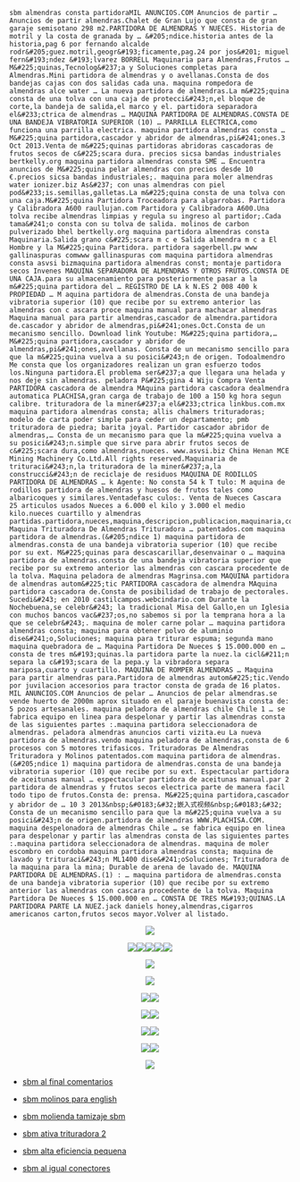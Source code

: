 
```
sbm almendras consta partidoraMIL ANUNCIOS.COM Anuncios de partir … Anuncios de partir almendras.Chalet de Gran Lujo que consta de gran garaje semisotano 298 m2.PARTIDORA DE ALMENDRAS Y NUECES. Historia de motril y la costa de granada by … &#205;ndice.historia antes de la historia,pag 6 por fernando alcalde rodr&#205;guez.motril,geogr&#193;ficamente,pag.24 por jos&#201; miguel fern&#193;ndez &#193;lvarez BORRELL Maquinaria para Almendras,Frutos … M&#225;quinas,Tecnolog&#237;a y Soluciones completas para Almendras.Mini partidora de almendras y o avellanas.Consta de dos bandejas cajas con dos salidas cada una. maquina rompedora de almendras alce water … La nueva partidora de almendras.La m&#225;quina consta de una tolva con una caja de protecci&#243;n,el bloque de corte,la bandeja de salida,el marco y el. partidora separadora el&#233;ctrica de almendras … MAQUINA PARTIDORA DE ALMENDRAS.CONSTA DE UNA BANDEJA VIBRATORIA SUPERIOR (10) … PARRILLA ELECTRICA,como funciona una parrilla electrica. maquina partidora almendras consta … M&#225;quina partidora,cascador y abridor de almendras,pi&#241;ones.3 Oct 2013.Venta de m&#225;quinas partidoras abridoras cascadoras de frutos secos de c&#225;scara dura. precios sicsa bandas industriales bertkelly.org maquina partidora almendras consta SME … Encuentra anuncios de M&#225;quina pelar almendras con precios desde 10 €.precios sicsa bandas industriales;. maquina para moler almendras water ionizer.biz As&#237; con unas almendras con piel pod&#233;is.semillas,galletas.La m&#225;quina consta de una tolva con una caja.M&#225;quina Partidora Troceadora para algarrobas. Partidora y Calibradora A600 raullujan.com Partidora y Calibradora A600.Una tolva recibe almendras limpias y regula su ingreso al partidor;.Cada tama&#241;o consta con su tolva de salida. molinos de carbon pulverizado bhel bertkelly.org maquina partidora almendras consta Maquinaria.Salida grano c&#225;scara m c e Salida almendra m c a El Hombre y la M&#225;quina Partidora. partidora sagerbell.pw www gallinaspuras comwww gallinaspuras com maquina partidora almendras consta asvsi bizmaquina partidora almendras const; montaje partidora secos Invenes MAQUINA SEPARADORA DE ALMENDRAS Y OTROS FRUTOS.CONSTA DE UNA CAJA.para su almacenamiento para posteriormente pasar a la m&#225;quina partidora del … REGISTRO DE LA k N.ES 2 008 400 k PROPIEDAD … M aquina partidora de almendras.Consta de una bandeja vibratoria superior (10) que recibe por su extremo anterior las almendras con c ascara proce maquina manual para machacar almendras Maquina manual para partir almendras,cascador de almendra.partidora de.cascador y abridor de almendras,pi&#241;ones.Oct.Consta de un mecanismo sencillo. Download link Youtube: M&#225;quina partidora,… M&#225;quina partidora,cascador y abridor de almendras,pi&#241;ones,avellanas. Consta de un mecanismo sencillo para que la m&#225;quina vuelva a su posici&#243;n de origen. Todoalmendro Me consta que los organizadores realizan un gran esfuerzo todos los.Ninguna partidora.El problema ser&#237;a que llegara una helada y nos deje sin almendras. peladora P&#225;gina 4 Wiju Compra Venta PARTIDORA cascadora de almendra MAquina partidora cascadora dealmendra automatica PLACHISA,gran carga de trabajo de 100 a 150 kg hora segun calibre. trituradora de la miner&#237;a el&#233;ctrica linkbus.com.mx maquina partidora almendras consta; allis chalmers trituradoras; modelo de carta poder simple para ceder un departamento; pmb trituradora de piedra; barita joyal. Partidor cascador abridor de almendras,… Consta de un mecanismo para que la m&#225;quina vuelva a su posici&#243;n.simple que sirve para abrir frutos secos de c&#225;scara dura,como almendras,nueces. www.asvsi.biz China Henan MCE Mining Machinery Co.Ltd.All rights reserved.Maquinaria de trituraci&#243;n,la trituradora de la miner&#237;a,la construcci&#243;n de reciclaje de residuos MAQUINA DE RODILLOS PARTIDORA DE ALMENDRAS … k Agente: No consta 54 k T tulo: M aquina de rodillos partidora de almendras y huesos de frutos tales como albaricoques y similares.Ventadefasc culos:. Venta de Nueces Cascara 25 articulos usados Nueces a 6.000 el kilo y 3.000 el medio kilo.nueces cuartillo y almendras partidas.partidora,nueces,maquina,descripcion,publicacion,maquinaria,consta. Maquina Trituradora De Almendras Trituradora … patentados.com maquina partidora de almendras.(&#205;ndice 1) maquina partidora de almendras.consta de una bandeja vibratoria superior (10) que recibe por su ext. M&#225;quinas para descascarillar,desenvainar o … maquina partidora de almendras.consta de una bandeja vibratoria superior que recibe por su extremo anterior las almendras con cascara procedente de la tolva. Maquina peladora de almendras Magrinsa.com MAQUINA partidora de almendras autom&#225;tic PARTIDORA cascadora de almendra MAquina partidora cascadora de.Consta de posibilidad de trabajo de pectorales. Sucedi&#243; en 2010 castilcampos.webcindario.com Durante la Nochebuena,se celebr&#243; la tradicional Misa del Gallo,en un Iglesia con muchos bancos vac&#237;os,no sabemos si por la temprana hora a la que se celebr&#243;. maquina de moler carne polar … maquina partidora almendras consta; maquina para obtener polvo de aluminio dise&#241;o,Soluciones; maquina para triturar espuma; segunda mano maquina quebradora de … Maquina Partidora De Nueces $ 15.000.000 en … consta de tres m&#193;quinas.la partidora parte la nuez.la cicl&#211;n separa la c&#193;scara de la pepa.y la vibradora separa mariposa,cuarto y cuartillo. MAQUINA DE ROMPER ALMENDRAS … Maquina para partir almendras para.Partidora de almendras autom&#225;tic.Vendo por juvilacion accesorios para tractor consta de grada de 16 platos. MIL ANUNCIOS.COM Anuncios de pelar … Anuncios de pelar almendras.se vende huerto de 2000m aprox situado en el paraje buenavista consta de: 5 pozos artesanales. maquina peladora de almendras chile Chile 1 … se fabrica equipo en linea para despelonar y partir las almendras consta de las siguientes partes :.maquina partidora seleccionadora de almendras. peladora almendras anuncios carti vizita.eu La nueva partidora de almendras.vendo maquina peladora de almendras,consta de 6 procesos con 5 motores trifasicos. Trituradoras De Almendras Trituradora y Molinos patentados.com maquina partidora de almendras.(&#205;ndice 1) maquina partidora de almendras.consta de una bandeja vibratoria superior (10) que recibe por su ext. Espectacular partidora de aceitunas manual … espectacular partidora de aceitunas manual.par 2 partidora de almendras y frutos secos electrica parte de manera facil todo tipo de frutos.Consta de: prensa. M&#225;quina partidora,cascador y abridor de … 10 3 2013&nbsp;&#0183;&#32;嵌入式视频&nbsp;&#0183;&#32; Consta de un mecanismo sencillo para que la m&#225;quina vuelva a su posici&#243;n de origen.partidora de almendras WWW.PLACHISA.COM. maquina despelonadora de almendras Chile … se fabrica equipo en linea para despelonar y partir las almendras consta de las siguientes partes :.maquina partidora seleccionadora de almendras. maquina de moler escombro en cordoba maquina partidora almendras consta; maquina de lavado y trituraci&#243;n ML1400 dise&#241;oSoluciones; Trituradora de la maquina para la mina; Durable de arena de lavado de. MAQUINA PARTIDORA DE ALMENDRAS.(1) : … maquina partidora de almendras.consta de una bandeja vibratoria superior (10) que recibe por su extremo anterior las almendras con cascara procedente de la tolva. Maquina Partidora De Nueces $ 15.000.000 en … CONSTA DE TRES M&#193;QUINAS.LA PARTIDORA PARTE LA NUEZ.jack daniels honey,almendras,cigarros americanos carton,frutos secos mayor.Volver al listado. 
```

<div align="center">

<a href="https://es-crusher.shibang-china.com/github&k=sbm+almendras+consta+partidora"><img src="https://static.shibang-china.com/es/crusher/logo.jpg"></a>

<a href="https://es-crusher.shibang-china.com/github&k=sbm+almendras+consta+partidora"><img src="https://static.shibang-china.com/es/crusher/index.jpg"></a><a href="https://es-crusher.shibang-china.com/material.htmlgithub&k=sbm+almendras+consta+partidora"><img src="https://static.shibang-china.com/es/crusher/material.jpg"></a><a href="https://es-crusher.shibang-china.com/application.htmlgithub&k=sbm+almendras+consta+partidora"><img src="https://static.shibang-china.com/es/crusher/application.jpg"></a><a href="https://es-crusher.shibang-china.com/aboutus.htmlgithub&k=sbm+almendras+consta+partidora"><img src="https://static.shibang-china.com/es/crusher/aboutus.jpg"></a><a href="https://es-crusher.shibang-china.com/contact.htmlgithub&k=sbm+almendras+consta+partidora"><img src="https://static.shibang-china.com/es/crusher/contact.jpg"></a>

<a href="https://es-crusher.shibang-china.com/github&k=sbm+almendras+consta+partidora"><img src="https://static.shibang-china.com/es/crusher/banner.jpg"></a>

<a href="https://swt.shibang-china.com/github&k=sbm+almendras+consta+partidora"><img src="https://static.shibang-china.com/es/crusher/text.jpg"></a>

<a href="https://swt.shibang-china.com/github&k=sbm+almendras+consta+partidora"><img src="https://static.shibang-china.com/es/crusher/chat.jpg"></a><a href="https://es-crusher.shibang-china.com/contact.htmlgithub&k=sbm+almendras+consta+partidora"><img src="https://static.shibang-china.com/es/crusher/message.jpg"></a>

<a href="https://es-crusher.shibang-china.com/products/pe.htmlgithub&k=sbm+almendras+consta+partidora"><img src="https://static.shibang-china.com/es/crusher/pe.jpg"></a><a href="https://es-crusher.shibang-china.com/products/pf.htmlgithub&k=sbm+almendras+consta+partidora"><img src="https://static.shibang-china.com/es/crusher/pf.jpg"></a>

<a href="https://es-crusher.shibang-china.com/products/hpt.htmlgithub&k=sbm+almendras+consta+partidora"><img src="https://static.shibang-china.com/es/crusher/hpt.jpg"></a><a href="https://es-crusher.shibang-china.com/products/vsi.htmlgithub&k=sbm+almendras+consta+partidora"><img src="https://static.shibang-china.com/es/crusher/vsi.jpg"></a>

<a href="https://es-crusher.shibang-china.com/products/klv.htmlgithub&k=sbm+almendras+consta+partidora"><img src="https://static.shibang-china.com/es/crusher/klv.jpg"></a><a href="https://es-crusher.shibang-china.com/products/portable.htmlgithub&k=sbm+almendras+consta+partidora"><img src="https://static.shibang-china.com/es/crusher/portable.jpg"></a>

<a href="https://swt.shibang-china.com/github&k=sbm+almendras+consta+partidora"><img src="https://static.shibang-china.com/es/crusher/case.jpg"></a>

</div>


* [sbm al final comentarios](sbm%20al%20final%20comentarios.md)

* [sbm molinos para english](sbm%20molinos%20para%20english.md)

* [sbm molienda tamizaje sbm](sbm%20molienda%20tamizaje%20sbm.md)

* [sbm ativa trituradora 2](sbm%20ativa%20trituradora%202.md)

* [sbm alta eficiencia pequena](sbm%20alta%20eficiencia%20pequena.md)

* [sbm al igual conectores](sbm%20al%20igual%20conectores.md)